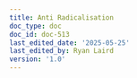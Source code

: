 ```yaml
---
title: Anti Radicalisation
doc_type: doc
doc_id: doc-513
last_edited_date: '2025-05-25'
last_edited_by: Ryan Laird
version: '1.0'
---
```


<!-- Unsupported block type: unsupported -->

